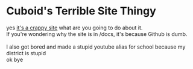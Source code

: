 # Cuboid's Terrible Site Thingy

yes [it's a crappy site](https://cuboidraptor.github.io/) what are you going to do about it. \
If you're wondering why the site is in \/docs, it's because Github is dumb. \
\
I also got bored  and made a stupid youtube alias for school because my district is stupid
\
ok bye